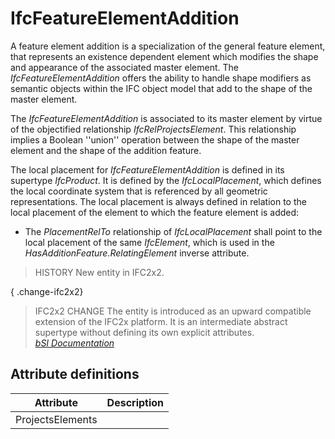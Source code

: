IfcFeatureElementAddition
=========================
A feature element addition is a specialization of the general feature element,
that represents an existence dependent element which modifies the shape and
appearance of the associated master element. The _IfcFeatureElementAddition_
offers the ability to handle shape modifiers as semantic objects within the
IFC object model that add to the shape of the master element.  
  
The _IfcFeatureElementAddition_ is associated to its master element by virtue
of the objectified relationship _IfcRelProjectsElement_. This relationship
implies a Boolean ''union'' operation between the shape of the master element
and the shape of the addition feature.  
  
The local placement for _IfcFeatureElementAddition_ is defined in its
supertype _IfcProduct_. It is defined by the _IfcLocalPlacement_, which
defines the local coordinate system that is referenced by all geometric
representations. The local placement is always defined in relation to the
local placement of the element to which the feature element is added:  
  
* The _PlacementRelTo_ relationship of _IfcLocalPlacement_ shall point to the local placement of the same _IfcElement_, which is used in the _HasAdditionFeature.RelatingElement_ inverse attribute.   
  
> HISTORY  New entity in IFC2x2.  
  
{ .change-ifc2x2}  
> IFC2x2 CHANGE  The entity is introduced as an upward compatible extension of
> the IFC2x platform. It is an intermediate abstract supertype without
> defining its own explicit attributes.  
[ _bSI
Documentation_](https://standards.buildingsmart.org/IFC/DEV/IFC4_2/FINAL/HTML/schema/ifcproductextension/lexical/ifcfeatureelementaddition.htm)


Attribute definitions
---------------------
| Attribute        | Description   |
|------------------|---------------|
| ProjectsElements |               |

